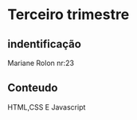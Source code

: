 # Terceiro trimestre 
## indentificação
  Mariane Rolon nr:23
  
 ## Conteudo
 HTML,CSS E Javascript
